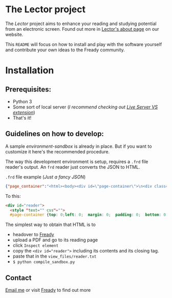 # The Lector project

The *Lector* project aims to enhance your reading and studying potential from an electronic screen. Found out more in [Lector's about page](https://fready.herokuapp.com) on our website.

This `README` will focus on how to install and play with the software yourself and contribute your own ideas to the Fready community.

# Installation

## Prerequisites:
* Python 3
* Some sort of local server (*I recommend checking out [Live Server VS extension]( https://marketplace.visualstudio.com/items?itemName=ritwickdey.LiveServer)*)
* That's it!

## Guidelines on how to develop:

A sample *environment-sandbox* is already in place. But if you want to customize it here's the recommended procedure.

The way this development environment is setup, requires a `.frd` file reader's output. An `frd` reader just converts the JSON to HTML. 

`.frd` file example (*Just a fancy JSON*)
```JSON
{"page_container":"<html><body><div id=\"page-container\">\n<div class=\"pf w0 h0\" data-page-no=\"1\" id=\"pf1\"><div class=\"pc pc1 w0 h0\"><img alt=\"\" class=\"bi x0 y0 w1 h1\" src=\"data:image/png;base64,iVBORw0KGgoAAAANSUhEUgAAATkAAAHCCAIAAAAb1il8AAAACXBIWXMAAAsSAAALEgHS3X78AAAEeUlEQVR42u3cPU4CQRi.....
```

To this:
```HTML 
<div id="reader">    
  <style "text="" css"="">
  #page-container {top: 0;left: 0;  margin: 0;  padding: 0;  bottom: 0;  right: 0;  width: auto;  height: auto;  overflow: visible;  background-color: transparent  }  @media print {  body { ...... 
```

The simplest way to obtain that HTML is to 
* headover to [Fready](https://fready.herokuapp.com/)
* upload a PDF and go to its reading page
* click `Inspect element` 
* copy the `<div id="reader">` including its contents and its closing tag. 
* paste that in the `view_files/reader.txt`
* `$ python compile_sandbox.py`

## Contact

[Email me](mailto:rrobomonk@gmail.com) or visit [Fready](https://fready.herokuapp.com) to find out more
